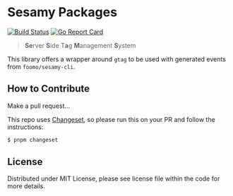 # Sesamy Packages

[![Build Status](https://github.com/foomo/sesamy-ts/actions/workflows/test.yml/badge.svg?branch=main&event=push)](https://github.com/foomo/sesamy-ts/actions/workflows/test.yml)
[![Go Report Card](https://goreportcard.com/badge/github.com/foomo/sesamy-ts)](https://goreportcard.com/report/github.com/foomo/sesamy-ts)

> **Se**rver **S**ide T**a**g **M**anagement **S**ystem

This library offers a wrapper around `gtag` to be used with generated events from `foomo/sesamy-cli`.

## How to Contribute

Make a pull request...

This repo uses [Changeset](https://github.com/changesets/changesets/blob/main/packages/cli/README.md), so please run this on your PR and follow the instructions:

```bash
$ pnpm changeset
```

## License

Distributed under MIT License, please see license file within the code for more details.
